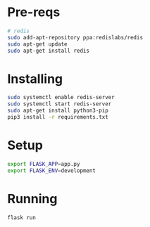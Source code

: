 # Pre-reqs
```sh
# redis
sudo add-apt-repository ppa:redislabs/redis
sudo apt-get update
sudo apt-get install redis
```

# Installing
```bash
sudo systemctl enable redis-server
sudo systemctl start redis-server
sudo apt-get install python3-pip
pip3 install -r requirements.txt
```

# Setup
```bash
export FLASK_APP=app.py
export FLASK_ENV=development
```

# Running
```bash
flask run
```